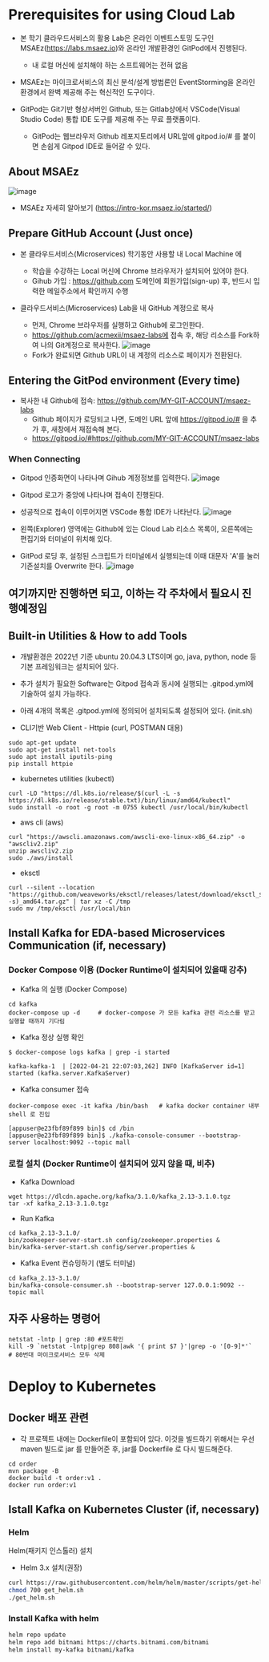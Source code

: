 # Prerequisites for using Cloud Lab

- 본 학기 클라우드서비스의 활용 Lab은 온라인 이벤트스토밍 도구인 MSAEz(https://labs.msaez.io)와 온라인 개발환경인 GitPod에서 진행된다.
  - 내 로컬 머신에 설치해야 하는 소프트웨어는 전혀 없음

- MSAEz는 마이크로서비스의 최신 분석/설계 방법론인 EventStorming을 온라인 환경에서 완벽 제공해 주는 혁신적인 도구이다. 

- GitPod는 Git기반 형상서버인 Github, 또는 Gitlab상에서 VSCode(Visual Studio Code) 통합 IDE 도구를 제공해 주는 무료  플랫폼이다.
  - GitPod는 웹브라우저 Github 레포지토리에서 URL앞에 gitpod.io/# 를 붙이면 손쉽게 Gitpod IDE로 들어갈 수 있다.


## About MSAEz
![image](https://user-images.githubusercontent.com/35618409/190940132-b2223bc1-eec1-4821-bc2e-44908b54e9e3.png)

- MSAEz 자세히 알아보기 (https://intro-kor.msaez.io/started/)

## Prepare GitHub Account (Just once)
- 본 클라우드서비스(Microservices) 학기동안 사용할 내 Local Machine 에
  - 학습을 수강하는 Local 머신에 Chrome 브라우저가 설치되어 있어야 한다.
  - Gihub 가입 : https://github.com 도메인에 회원가입(sign-up) 후, 반드시 입력한 메일주소에서 확인까지 수행

- 클라우드서비스(Microservices) Lab을 내 GitHub 계정으로 복사
  - 먼저, Chrome 브라우저를 실행하고 Github에 로그인한다.
  - https://github.com/acmexii/msaez-labs에 접속 후, 해당 리소스를 Fork하여 나의 Git계정으로 복사한다.
![image](https://user-images.githubusercontent.com/35618409/187021900-f0285913-5fab-4ab0-9fe9-a9a4d75a2618.png)
  - Fork가 완료되면 Github URL이 내 계정의 리소스로 페이지가 전환된다.


## Entering the GitPod environment (Every time)
- 복사한 내 Github에 접속: https://github.com/MY-GIT-ACCOUNT/msaez-labs
  - Github 페이지가 로딩되고 나면, 도메인 URL 앞에 https://gitpod.io/# 을 추가 후, 새창에서 재접속해 본다.
  - https://gitpod.io/#https://github.com/MY-GIT-ACCOUNT/msaez-labs


### When Connecting 

- Gitpod 인증화면이 나타나며 Gihub 계정정보를 입력한다.
![image](https://user-images.githubusercontent.com/35618409/187013335-cee187a1-cd43-4752-b881-424af1a9f2f9.png)

- Gitpod 로고가 중앙에 나타나며 접속이 진행된다.
- 성공적으로 접속이 이루어지면 VSCode 통합 IDE가 나타난다.
![image](https://user-images.githubusercontent.com/35618409/187012423-53229178-9221-492f-bf75-b493e99782be.png)
- 왼쪽(Explorer) 영역에는 Github에 있는 Cloud Lab 리소스 목록이, 오른쪽에는 편집기와 터미널이 위치해 있다.

- GitPod 로딩 후, 설정된 스크립트가 터미널에서 실행되는데 이때 대문자 'A'를 눌러 기존설치를 Overwrite 한다.
![image](https://user-images.githubusercontent.com/35618409/190939445-68358ce2-53cd-4565-af1d-25aa29c9ebcf.png)



## 여기까지만 진행하면 되고, 이하는 각 주차에서 필요시 진행예정임 

## 
## 

## Built-in Utilities & How to add Tools 
- 개발환경은 2022년 기준 ubuntu 20.04.3 LTS이며 go, java, python, node 등 기본 프레임워크는 설치되어 있다.
- 추가 설치가 필요한 Software는 Gitpod 접속과 동시에 실행되는 .gitpod.yml에 기술하여 설치 가능하다.
- 아래 4개의 목록은 .gitpod.yml에 정의되어 설치되도록 설정되어 있다. (init.sh)

- CLI기반 Web Client - Httpie (curl, POSTMAN 대용) 
```
sudo apt-get update
sudo apt-get install net-tools
sudo apt install iputils-ping
pip install httpie
```

- kubernetes utilities (kubectl)
```
curl -LO "https://dl.k8s.io/release/$(curl -L -s https://dl.k8s.io/release/stable.txt)/bin/linux/amd64/kubectl"
sudo install -o root -g root -m 0755 kubectl /usr/local/bin/kubectl
```

- aws cli (aws)
```
curl "https://awscli.amazonaws.com/awscli-exe-linux-x86_64.zip" -o "awscliv2.zip"
unzip awscliv2.zip
sudo ./aws/install
```

- eksctl 
```
curl --silent --location "https://github.com/weaveworks/eksctl/releases/latest/download/eksctl_$(uname -s)_amd64.tar.gz" | tar xz -C /tmp
sudo mv /tmp/eksctl /usr/local/bin
```

## Install Kafka for EDA-based Microservices Communication (if, necessary)

### Docker Compose 이용 (Docker Runtime이 설치되어 있을때 강추)
- Kafka 의 실행 (Docker Compose)
```
cd kafka
docker-compose up -d     # docker-compose 가 모든 kafka 관련 리소스를 받고 실행할 때까지 기다림
```
- Kafka 정상 실행 확인
```
$ docker-compose logs kafka | grep -i started    

kafka-kafka-1  | [2022-04-21 22:07:03,262] INFO [KafkaServer id=1] started (kafka.server.KafkaServer)
```
- Kafka consumer 접속
```
docker-compose exec -it kafka /bin/bash   # kafka docker container 내부 shell 로 진입

[appuser@e23fbf89f899 bin]$ cd /bin
[appuser@e23fbf89f899 bin]$ ./kafka-console-consumer --bootstrap-server localhost:9092 --topic mall
```


### 로컬 설치 (Docker Runtime이 설치되어 있지 않을 때, 비추)
- Kafka Download
```
wget https://dlcdn.apache.org/kafka/3.1.0/kafka_2.13-3.1.0.tgz
tar -xf kafka_2.13-3.1.0.tgz
```

- Run Kafka
```
cd kafka_2.13-3.1.0/
bin/zookeeper-server-start.sh config/zookeeper.properties &
bin/kafka-server-start.sh config/server.properties &
```

- Kafka Event 컨슈밍하기 (별도 터미널)
```
cd kafka_2.13-3.1.0/
bin/kafka-console-consumer.sh --bootstrap-server 127.0.0.1:9092 --topic mall
```

## 자주 사용하는 명령어
```
netstat -lntp | grep :80 #포트확인
kill -9 `netstat -lntp|grep 808|awk '{ print $7 }'|grep -o '[0-9]*'`   # 80번대 마이크로서비스 모두 삭제
```

# Deploy to Kubernetes

## Docker 배포 관련

- 각 프로젝트 내에는 Dockerfile이 포함되어 있다. 이것을 빌드하기 위해서는 우선 maven 빌드로 jar 를 만들어준 후, jar를 Dockerfile 로 다시 빌드해준다.

```
cd order
mvn package -B
docker build -t order:v1 .
docker run order:v1
```

## Istall Kafka on Kubernetes Cluster (if, necessary)

### Helm 
Helm(패키지 인스톨러) 설치
- Helm 3.x 설치(권장)
```bash
curl https://raw.githubusercontent.com/helm/helm/master/scripts/get-helm-3 > get_helm.sh
chmod 700 get_helm.sh
./get_helm.sh
```

### Install Kafka with helm
```bash
helm repo update
helm repo add bitnami https://charts.bitnami.com/bitnami
helm install my-kafka bitnami/kafka
```
 
